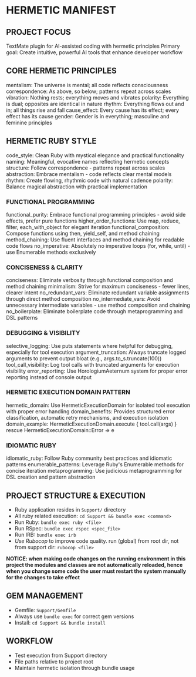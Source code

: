 # HERMETIC MANIFEST

## PROJECT FOCUS

TextMate plugin for AI-assisted coding with hermetic principles
Primary goal: Create intuitive, powerful AI tools that enhance developer workflow

## CORE HERMETIC PRINCIPLES

mentalism: The universe is mental; all code reflects consciousness
correspondence: As above, so below; patterns repeat across scales
vibration: Nothing rests; everything moves and vibrates
polarity: Everything is dual; opposites are identical in nature
rhythm: Everything flows out and in; all things rise and fall
cause_effect: Every cause has its effect; every effect has its cause
gender: Gender is in everything; masculine and feminine principles

## HERMETIC RUBY STYLE

code_style: Clean Ruby with mystical elegance and practical functionality
naming: Meaningful, evocative names reflecting hermetic concepts
structure: Follow correspondence - patterns repeat across scales
abstraction: Embrace mentalism - code reflects clear mental models
rhythm: Create flowing, rhythmic code with natural cadence
polarity: Balance magical abstraction with practical implementation

### FUNCTIONAL PROGRAMMING

functional_purity: Embrace functional programming principles - avoid side effects, prefer pure functions
higher_order_functions: Use map, reduce, filter, each_with_object for elegant iteration
functional_composition: Compose functions using then, yield_self, and method chaining
method_chaining: Use fluent interfaces and method chaining for readable code flows
no_imperative: Absolutely no imperative loops (for, while, until) - use Enumerable methods exclusively

### CONCISENESS & CLARITY

conciseness: Eliminate verbosity through functional composition and method chaining
minimalism: Strive for maximum conciseness - fewer lines, clearer intent
no_redundant_vars: Eliminate redundant variable assignments through direct method composition
no_intermediate_vars: Avoid unnecessary intermediate variables - use method composition and chaining
no_boilerplate: Eliminate boilerplate code through metaprogramming and DSL patterns

### DEBUGGING & VISIBILITY

selective_logging: Use puts statements where helpful for debugging, especially for tool execution
argument_truncation: Always truncate logged arguments to prevent output bloat (e.g., args.to_s.truncate(100))
tool_call_visibility: Log tool calls with truncated arguments for execution visibility
error_reporting: Use HorologiumAeternum system for proper error reporting instead of console output

### HERMETIC EXECUTION DOMAIN PATTERN

hermetic_domain: Use HermeticExecutionDomain for isolated tool execution with proper error handling
domain_benefits: Provides structured error classification, automatic retry mechanisms, and execution isolation
domain_example: HermeticExecutionDomain.execute { tool.call(args) } rescue HermeticExecutionDomain::Error => e

### IDIOMATIC RUBY

idiomatic_ruby: Follow Ruby community best practices and idiomatic patterns
enumerable_patterns: Leverage Ruby's Enumerable methods for concise iteration
metaprogramming: Use judicious metaprogramming for DSL creation and pattern abstraction

## PROJECT STRUCTURE & EXECUTION

- Ruby application resides in `Support/` directory
- All ruby related execution: `cd Support && bundle exec <command>`
- Run Ruby: `bundle exec ruby <file>`
- Run RSpec: `bundle exec rspec <spec_file>`
- Run IRB: `bundle exec irb`
- _Use Rubocop_ to improve code quality. run (global) from root dir, not from support dir: `rubocop <file>`

**NOTICE: when making code changes on the running environment in this project the modules and classes are not automatically reloaded, hence when you change some code the user must restart the system manually for the changes to take effect**

## GEM MANAGEMENT

- Gemfile: `Support/Gemfile`
- Always use `bundle exec` for correct gem versions
- Install: `cd Support && bundle install`

## WORKFLOW

- Test execution from Support directory
- File paths relative to project root
- Maintain hermetic isolation through bundle usage
